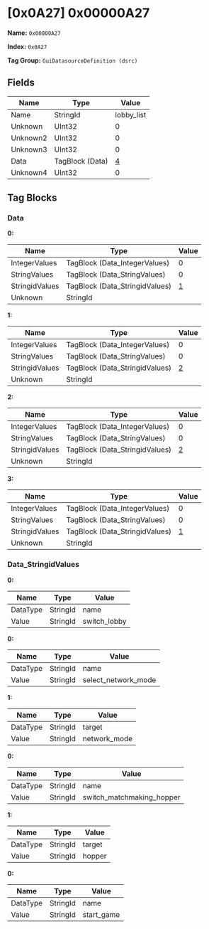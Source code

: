 # [0x0A27] 0x00000A27

**Name:** ```0x00000A27```

**Index:** ```0x0A27```

**Tag Group:** ```GuiDatasourceDefinition (dsrc)```

## Fields

Name	| Type	| Value
---	|---	|---	|
Name	|StringId	|lobby_list
Unknown	|UInt32	|0
Unknown2	|UInt32	|0
Unknown3	|UInt32	|0
Data	|TagBlock (Data)	|[4](#data)
Unknown4	|UInt32	|0


## Tag Blocks

### Data

**0:**

Name	| Type	| Value
---	|---	|---	|
IntegerValues	|TagBlock (Data_IntegerValues)	|0
StringValues	|TagBlock (Data_StringValues)	|0
StringidValues	|TagBlock (Data_StringidValues)	|[1](#data_stringidvalues)
Unknown	|StringId	|


**1:**

Name	| Type	| Value
---	|---	|---	|
IntegerValues	|TagBlock (Data_IntegerValues)	|0
StringValues	|TagBlock (Data_StringValues)	|0
StringidValues	|TagBlock (Data_StringidValues)	|[2](#data_stringidvalues)
Unknown	|StringId	|


**2:**

Name	| Type	| Value
---	|---	|---	|
IntegerValues	|TagBlock (Data_IntegerValues)	|0
StringValues	|TagBlock (Data_StringValues)	|0
StringidValues	|TagBlock (Data_StringidValues)	|[2](#data_stringidvalues)
Unknown	|StringId	|


**3:**

Name	| Type	| Value
---	|---	|---	|
IntegerValues	|TagBlock (Data_IntegerValues)	|0
StringValues	|TagBlock (Data_StringValues)	|0
StringidValues	|TagBlock (Data_StringidValues)	|[1](#data_stringidvalues)
Unknown	|StringId	|


### Data_StringidValues

**0:**

Name	| Type	| Value
---	|---	|---	|
DataType	|StringId	|name
Value	|StringId	|switch_lobby


**0:**

Name	| Type	| Value
---	|---	|---	|
DataType	|StringId	|name
Value	|StringId	|select_network_mode


**1:**

Name	| Type	| Value
---	|---	|---	|
DataType	|StringId	|target
Value	|StringId	|network_mode


**0:**

Name	| Type	| Value
---	|---	|---	|
DataType	|StringId	|name
Value	|StringId	|switch_matchmaking_hopper


**1:**

Name	| Type	| Value
---	|---	|---	|
DataType	|StringId	|target
Value	|StringId	|hopper


**0:**

Name	| Type	| Value
---	|---	|---	|
DataType	|StringId	|name
Value	|StringId	|start_game


